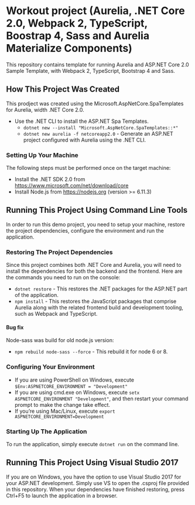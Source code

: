 # Workout project (Aurelia, .NET Core 2.0, Webpack 2, TypeScript, Boostrap 4, Sass and Aurelia Materialize Components)

This repository contains template for running Aurelia and ASP.NET Core 2.0 Sample Template, with Webpack 2, TypeScript, Bootstrap 4 and Sass.

## How This Project Was Created

This prodject was created using the Microsoft.AspNetCore.SpaTemplates for Aurelia, width .NET Core 2.0.
* Use the .NET CLI to install the ASP.NET Spa Templates. 
  * `dotnet new --install "Microsoft.AspNetCore.SpaTemplates::*"`
  * `dotnet new aurelia -f netcoreapp2.0` - Generate an ASP.NET project configured with Aurelia using the .NET CLI.

### Setting Up Your Machine

The following steps must be performed once on the target machine:

* Install the .NET SDK 2.0 from https://www.microsoft.com/net/download/core
* Install Node.js from https://nodejs.org (version >= 6.11.3)

## Running This Project Using Command Line Tools

In order to run this demo project, you need to setup your machine, restore the project dependencies, configure the environment and run the application.

###  Restoring The Project Dependencies

Since this project combines both .NET Core and Aurelia, you will need to install the dependencies for both the backend and the frontend. Here are the commands you need to run on the console:

* `dotnet restore` - This restores the .NET packages for the ASP.NET part of the application.
* `npm install` - This restores the JavaScript packages that comprise Aurelia along with the related frontend build and development tooling, such as Webpack and TypeScript.

#### Bug fix 
Node-sass was build for old node.js version:
* `npm rebuild node-sass --force` - This rebuild it for node 6 or 8.

### Configuring Your Environment

* If you are using PowerShell on Windows, execute `$Env:ASPNETCORE_ENVIRONMENT = "Development"`
* If you are using cmd.exe on Windows, execute `setx ASPNETCORE_ENVIRONMENT "Development"`, and then restart your command prompt to make the change take effect.
* If you’re using Mac/Linux, execute `export ASPNETCORE_ENVIRONMENT=Development`

### Starting Up The Application

To run the application, simply execute `dotnet run` on the command line.

## Running This Project Using Visual Studio 2017

If you are on Windows, you have the option to use Visual Studio 2017 for your ASP.NET development. Simply use VS to open the .csproj file provided in this repository. 
When your dependencies have finished restoring, press Ctrl+F5 to launch the application in a browser.
